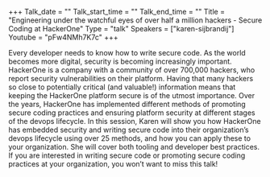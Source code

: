 +++
Talk_date = ""
Talk_start_time = ""
Talk_end_time = ""
Title = "Engineering under the watchful eyes of over half a million hackers - Secure Coding at HackerOne"
Type = "talk"
Speakers = ["karen-sijbrandij"]
Youtube = "pFw4NMh7K7c"
+++

Every developer needs to know how to write secure code. As the world becomes more digital, security is becoming increasingly important.
HackerOne is a company with a community of over 700,000 hackers, who report security vulnerabilities on their platform. Having that many hackers so close to potentially critical (and valuable!) information means that keeping the HackerOne platform secure is of the utmost importance. Over the years, HackerOne has implemented different methods of promoting
secure coding practices and ensuring platform security at different stages of the devops lifecycle.
In this session, Karen will show you how HackerOne has embedded security and writing secure code into their organization’s devops lifecycle using over 25 methods, and how you can apply these to your organization. She will cover both tooling and developer best practices. If you are interested in writing secure code or promoting secure coding practices at your organization, you won’t want to miss this talk!
